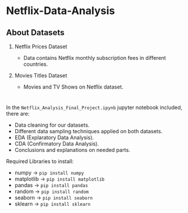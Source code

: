 # Netflix-Data-Analysis

## About Datasets
1. Netflix Prices Dataset
   - Data contains Netflix monthly subscription fees in different countries.

2. Movies Titles Dataset
   - Movies and TV Shows on Netflix dataset.

#
In the `Netflix_Analysis_Final_Project.ipynb` jupyter notebook included, there are:
 - Data cleaning for our datasets.
 - Different data sampling techniques applied on both datasets.
 - EDA (Explaratory Data Analysis).
 - CDA (Confirmatory Data Analysis).
 - Conclusions and explanations on needed parts.

Required Libraries to install:
- numpy  ->  `pip install numpy`
- matplotlib  ->  `pip install matplotlib`
- pandas  ->  `pip install pandas`
- random  ->  `pip install random`
- seaborn  ->  `pip install seaborn`
- sklearn  ->  `pip install sklearn`

